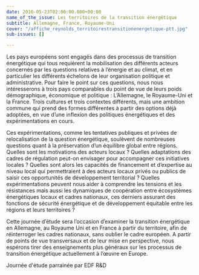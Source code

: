 ```yaml
---
date: 2016-05-23T02:00:00.000+00:00
name_of_the_issue: Les territoires de la transition énergétique
subtitle: Allemagne, France, Royaume-Uni
cover: "/affiche_reynolds_territoirestransitionenergetique-ptt.jpg"
sub-issues: []

---
```

Les pays européens sont engagés dans des processus de transition énergétique qui tous requièrent la mobilisation des différents acteurs concernés par les questions relatives à l’énergie et au climat, et en particulier les différents échelons de leur organisation politique et administrative. Pour faire le point sur ces questions, nous nous intéresserons à trois pays comparables du point de vue de leurs poids démographique, économique et politique : L’Allemagne, le Royaume-Uni et la France. Trois cultures et trois contextes différents, mais une ambition commune qui prend des formes différentes à partir des options déjà adoptées, en vue d’une inflexion des politiques énergétiques et des expérimentations en cours.

Ces expérimentations, comme les tentatives publiques et privées de relocalisation de la question énergétique, soulèvent de nombreuses questions quant à la préservation d’un équilibre global entre régions. Quelles sont les motivations des acteurs locaux ? Quelles adaptations des cadres de régulation peut-on envisager pour accompagner ces initiatives locales ? Quelles sont alors les capacités de financement et d’expertise au niveau local qui permettraient à des acteurs locaux privés ou publics de saisir ces opportunités de développement territorial ? Quelles expérimentations peuvent nous aider à comprendre les tensions et les résistances mais aussi les dynamiques de coopération entre écosystèmes énergétiques locaux et cadres nationaux, ces derniers assurant des fonctions de sécurité énergétique et de développement équitable entre les régions et leurs territoires ?

Cette journée d’étude sera l’occasion d’examiner la transition énergétique en Allemagne, au Royaume Uni et en France à partir du territoire, afin de réinterroger les cadres nationaux, sans oublier le cadre européen. A partir de points de vue transversaux et de leur mise en perspective, nous espérons tirer des enseignements plus généraux sur les processus de transition énergétique actuellement à l’œuvre en Europe.

Journée d'étude parrainée par EDF R&D